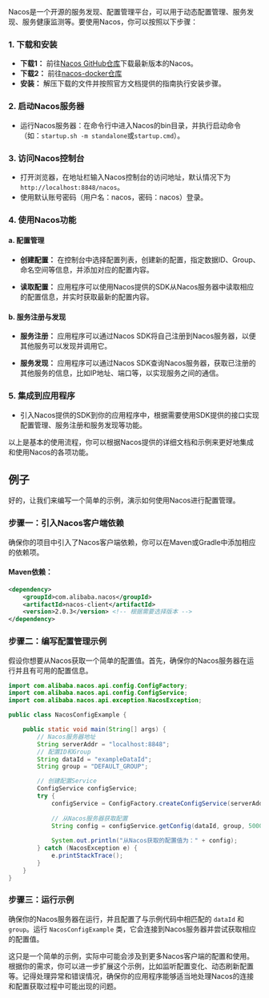 Nacos是一个开源的服务发现、配置管理平台，可以用于动态配置管理、服务发现、服务健康监测等。要使用Nacos，你可以按照以下步骤：

### 1. 下载和安装

- **下载1：** 前往[Nacos GitHub仓库](https://github.com/alibaba/nacos/releases)下载最新版本的Nacos。
- **下载2：** 前往[nacos-docker仓库](https://github.com/nacos-group/nacos-docker.git)
- **安装：** 解压下载的文件并按照官方文档提供的指南执行安装步骤。

### 2. 启动Nacos服务器

- 运行Nacos服务器：在命令行中进入Nacos的bin目录，并执行启动命令（如：`startup.sh -m standalone`或`startup.cmd`）。

### 3. 访问Nacos控制台

- 打开浏览器，在地址栏输入Nacos控制台的访问地址，默认情况下为 `http://localhost:8848/nacos`。
- 使用默认账号密码（用户名：nacos，密码：nacos）登录。

### 4. 使用Nacos功能

#### a. 配置管理

- **创建配置：** 在控制台中选择配置列表，创建新的配置，指定数据ID、Group、命名空间等信息，并添加对应的配置内容。

- **读取配置：** 应用程序可以使用Nacos提供的SDK从Nacos服务器中读取相应的配置信息，并实时获取最新的配置内容。

#### b. 服务注册与发现

- **服务注册：** 应用程序可以通过Nacos SDK将自己注册到Nacos服务器，以便其他服务可以发现并调用它。

- **服务发现：** 应用程序可以通过Nacos SDK查询Nacos服务器，获取已注册的其他服务的信息，比如IP地址、端口等，以实现服务之间的通信。

### 5. 集成到应用程序

- 引入Nacos提供的SDK到你的应用程序中，根据需要使用SDK提供的接口实现配置管理、服务注册和服务发现等功能。

以上是基本的使用流程，你可以根据Nacos提供的详细文档和示例来更好地集成和使用Nacos的各项功能。


## 例子
好的，让我们来编写一个简单的示例，演示如何使用Nacos进行配置管理。

### 步骤一：引入Nacos客户端依赖

确保你的项目中引入了Nacos客户端依赖，你可以在Maven或Gradle中添加相应的依赖项。

#### Maven依赖：

```xml
<dependency>
    <groupId>com.alibaba.nacos</groupId>
    <artifactId>nacos-client</artifactId>
    <version>2.0.3</version> <!-- 根据需要选择版本 -->
</dependency>
```

### 步骤二：编写配置管理示例

假设你想要从Nacos获取一个简单的配置值。首先，确保你的Nacos服务器在运行并且有可用的配置信息。

```java
import com.alibaba.nacos.api.config.ConfigFactory;
import com.alibaba.nacos.api.config.ConfigService;
import com.alibaba.nacos.api.exception.NacosException;

public class NacosConfigExample {

    public static void main(String[] args) {
        // Nacos服务器地址
        String serverAddr = "localhost:8848";
        // 配置ID和Group
        String dataId = "exampleDataId";
        String group = "DEFAULT_GROUP";

        // 创建配置Service
        ConfigService configService;
        try {
            configService = ConfigFactory.createConfigService(serverAddr);
            
            // 从Nacos服务器获取配置
            String config = configService.getConfig(dataId, group, 5000);
            
            System.out.println("从Nacos获取的配置值为：" + config);
        } catch (NacosException e) {
            e.printStackTrace();
        }
    }
}
```

### 步骤三：运行示例

确保你的Nacos服务器在运行，并且配置了与示例代码中相匹配的 `dataId` 和 `group`。运行 `NacosConfigExample` 类，它会连接到Nacos服务器并尝试获取相应的配置值。

这只是一个简单的示例，实际中可能会涉及到更多Nacos客户端的配置和使用。根据你的需求，你可以进一步扩展这个示例，比如监听配置变化、动态刷新配置等。记得处理异常和错误情况，确保你的应用程序能够适当地处理Nacos的连接和配置获取过程中可能出现的问题。